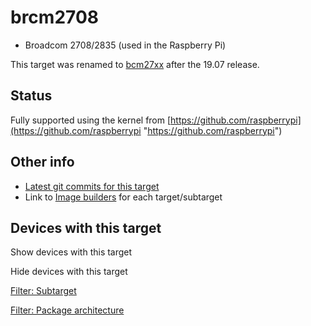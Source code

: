 # brcm2708

- Broadcom 2708/2835 (used in the Raspberry Pi)

This target was renamed to [bcm27xx](/docs/techref/targets/bcm27xx "docs:techref:targets:bcm27xx") after the 19.07 release.

## Status

Fully supported using the kernel from ​[https://github.com/raspberrypi](https://github.com/raspberrypi "https://github.com/raspberrypi")

## Other info

- [Latest git commits for this target](https://git.lede-project.org/?p=source.git&a=search&h=HEAD&st=commit&s=brcm2708%3A "https://git.lede-project.org/?p=source.git&a=search&h=HEAD&st=commit&s=brcm2708:")
- Link to [Image builders](/docs/guide-user/additional-software/imagebuilder "docs:guide-user:additional-software:imagebuilder") for each target/subtarget

## Devices with this target

Show devices with this target

Hide devices with this target

[Filter: Subtarget](#folded_a0e0633c69484c7025175e7cbbe2155b_1)

[Filter: Package architecture](#folded_a0e0633c69484c7025175e7cbbe2155b_2)
